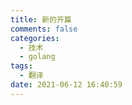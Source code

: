 ```yaml
---
title: 新的开篇
comments: false
categories:
  - 技术
  - golang
tags:
  - 翻译
date: 2021-06-12 16:40:59
---
```


<!--more-->

